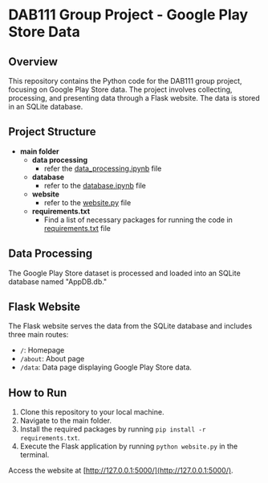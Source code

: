 # DAB111 Group Project - Google Play Store Data

## Overview

This repository contains the Python code for the DAB111 group project, focusing on Google Play Store data. The project involves collecting, processing, and presenting data through a Flask website. The data is stored in an SQLite database.

## Project Structure

- **main folder**
  - **data processing**
    - refer the [data_processing.ipynb](https://github.com/KarthikeyanBaskaran/DAB111_Final_Project_Group_4/blob/main/data_processing.ipynb) file
  - **database**
    - refer to the [database.ipynb](https://github.com/KarthikeyanBaskaran/DAB111_Final_Project_Group_4/blob/main/database.ipynb) file
  - **website**
    - refer to the [website.py](https://github.com/KarthikeyanBaskaran/DAB111_Final_Project_Group_4/blob/main/website.py) file
  - **requirements.txt**
    - Find a list of necessary packages for running the code in [requirements.txt](https://github.com/KarthikeyanBaskaran/DAB111_Final_Project_Group_4/blob/main/requirements.txt) file

## Data Processing

The Google Play Store dataset is processed and loaded into an SQLite database named "AppDB.db."

## Flask Website

The Flask website serves the data from the SQLite database and includes three main routes:

- `/`: Homepage
- `/about`: About page
- `/data`: Data page displaying Google Play Store data.

## How to Run

1. Clone this repository to your local machine.
2. Navigate to the main folder.
3. Install the required packages by running `pip install -r requirements.txt`.
4. Execute the Flask application by running `python website.py` in the terminal.

Access the website at [http://127.0.0.1:5000/](http://127.0.0.1:5000/).

